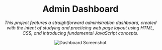 <h1 align="center">Admin Dashboard</h1>

<p align="center">
  <em>This project features a straightforward administration dashboard, created with the intent of studying and practicing web page layout using HTML, CSS, and introducing fundamental JavaScript concepts.</em>
</p>

<p align="center">
  <img src="https://github.com/Gabriel-demian/Admin-Dashboard/assets/57782295/97657de1-3e66-4b1a-b0b7-85eab92b1647" alt="Dashboard Screenshot">
</p>
